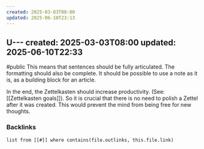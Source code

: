 ```yaml
---
created: 2025-03-03T08:00
updated: 2025-06-10T23:13
---
```

U---
created: 2025-03-03T08:00
updated: 2025-06-10T22:33
---
#public
This means that sentences should be fully articulated. The formatting should also be complete. It should be possible to use a note as it is, as a building block for an article. 

In the end, the Zettelkasten should increase productivity. (See: [[Zettelkasten goals]]). So it is crucial that there is no need to polish a Zettel after it was created. This would prevent the mind from being free for new thoughts. 


### Backlinks
```dataview 
list from [[#]] where contains(file.outlinks, this.file.link)
```

